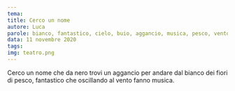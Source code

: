 ```yaml
---
tema:
title: Cerco un nome
autore: Luca
parole: bianco, fantastico, cielo, buio, aggancio, musica, pesco, vento
data: 11 novembre 2020
tags: 
img: teatro.png
---
```



Cerco un nome che da nero trovi un aggancio per andare dal bianco dei fiori di pesco, fantastico che oscillando al vento fanno musica.
